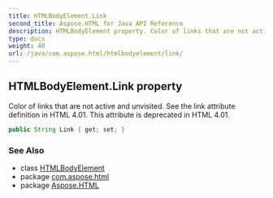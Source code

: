 ```yaml
---
title: HTMLBodyElement.Link
second_title: Aspose.HTML for Java API Reference
description: HTMLBodyElement property. Color of links that are not active and unvisited. See the link attribute definition in HTML 4.01. This attribute is deprecated in HTML 4.01
type: docs
weight: 40
url: /java/com.aspose.html/htmlbodyelement/link/
---
```

## HTMLBodyElement.Link property

Color of links that are not active and unvisited. See the link attribute definition in HTML 4.01. This attribute is deprecated in HTML 4.01.

```java
public String Link { get; set; }
```

### See Also

* class [HTMLBodyElement](../)
* package [com.aspose.html](../../../com.aspose.html/)
* package [Aspose.HTML](../../../)
